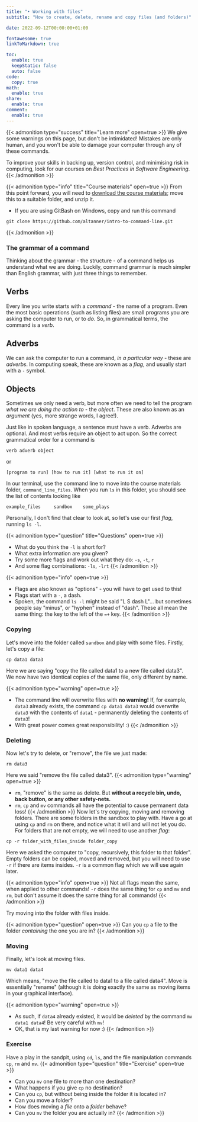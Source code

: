 ```yaml
---
title: "‣ Working with files"
subtitle: "How to create, delete, rename and copy files (and folders)"

date: 2022-09-12T00:00:00+01:00

fontawesome: true
linkToMarkdown: true

toc:
  enable: true
  keepStatic: false
  auto: false
code:
  copy: true
math:
  enable: true
share:
  enable: true
comment:
  enable: true
---
```


{{< admonition type="success" title="Learn more" open=true >}}
We give some warnings on this page, but don't be intimidated! Mistakes are only human, and you won't be able to damage your computer through any of these commands.

To improve your skills in backing up, version control, and minimising risk in computing, look for our courses on *Best Practices in Software Engineering*.
{{< /admonition >}}

{{< admonition type="info" title="Course materials" open=true >}}
From this point forward, you will need to [download the course materials](https://github.com/altanner/intro-to-command-line/raw/master/command-line-files.zip); move this to a suitable folder, and unzip it.
- If you are using GitBash on Windows, copy and run this command
```
git clone https://github.com/altanner/intro-to-command-line.git
```
{{< /admonition >}}

### The grammar of a command
Thinking about the grammar - the structure - of a command helps us understand what we are doing. Luckily, command grammar is much simpler than English grammar, with just three things to remember.
## Verbs
Every line you write starts with a *command* - the name of a program. Even the most basic operations (such as listing files) are small programs you are asking the computer to run, or to *do*. So, in grammatical terms, the command is a *verb*.
## Adverbs
We can ask the computer to run a command, *in a particular way* - these are *adverbs*. In computing speak, these are known as a *flag*, and usually start with a `-` symbol. 
## Objects
Sometimes we only need a verb, but more often we need to tell the program *what we are doing the action to* - the *object*. These are also known as an *argument* (yes, more strange words, I agree!).

Just like in spoken language, a sentence must have a verb. Adverbs are optional. And most verbs require an object to act upon. So the correct grammatical order for a command is
```
verb adverb object
```
or
```
[program to run] [how to run it] [what to run it on]
```

In our terminal, use the command line to move into the course materials folder, `command_line_files`. When you run `ls` in this folder, you should see the list of contents looking like
```
example_files     sandbox    some_plays
```
Personally, I don't find that clear to look at, so let's use our first *flag*, running `ls -l`.

{{< admonition type="question" title="Questions" open=true >}}
- What do you think the `-l` is short for?
- What extra information are you given?
- Try some more flags and work out what they do: `-s`, `-t`, `r`
- And some flag combinations: `-ls`, `-lrt`
{{< /admonition >}}

{{< admonition type="info" open=true >}}
- Flags are also known as "options" - you will have to get used to this!
- Flags start with a `-`, a dash.
- Spoken, the command `ls -l` might be said "L S dash L"... but sometimes people say "minus", or "hyphen" instead of "dash". These all mean the same thing: the key to the left of the `=+` key.
{{< /admonition >}}

### Copying
Let's move into the folder called `sandbox` and play with some files. Firstly, let's copy a file:
```
cp data1 data3
```
Here we are saying "copy the file called data1 to a new file called data3". We now have two identical copies of the same file, only different by name.

{{< admonition type="warning" open=true >}}
- The command line will overwrite files with **no warning!** If, for example, `data3` already exists, the command `cp data1 data3` would overwrite `data3` with the contents of `data1` - permanently deleting the contents of `data3`!
- With great power comes great responsibility! :)
{{< /admonition >}}

### Deleting
Now let's try to delete, or "remove", the file we just made:
```
rm data3
```
Here we said "remove the file called data3".
{{< admonition type="warning" open=true >}}
- `rm`, "remove" is the same as delete. But **without a recycle bin, undo, back button, or any other safety-nets.**
- `rm`, `cp` and `mv` commands all have the potential to cause permanent data loss!
{{< /admonition >}}
Now let's try copying, moving and removing folders. There are some folders in the sandbox to play with. Have a go at using `cp` and `rm` on there, and notice what it will and will not let you do. For folders that are not empty, we will need to use another *flag*:
```
cp -r folder_with_files_inside folder_copy
```
Here we asked the computer to "copy, recursively, this folder to that folder". Empty folders can be copied, moved and removed, but you will need to use `-r` if there are items insides. `-r` is a common flag which we will use again later.

{{< admonition type="info" open=true >}}
Not all flags mean the same, when applied to other commands! `-r` does the same thing for `cp` and `mv` and `rm`, but don't assume it does the same thing for all commands!
{{< /admonition >}}

Try moving into the folder with files inside.

{{< admonition type="question" open=true >}}
Can you `cp` a file to the folder *containing* the one you are in?
{{< /admonition >}}

### Moving
Finally, let's look at moving files.
```
mv data1 data4
```
Which means, "move the file called to data1 to a file called data4". Move is essentially "rename" (although it is doing exactly the same as moving items in your graphical interface).

{{< admonition type="warning" open=true >}}
- As such, if `data4` already existed, it would be *deleted* by the command `mv data1 data4`! Be very careful with `mv`!
- OK, that is my last warning for now :)
{{< /admonition >}}

### Exercise
Have a play in the sandpit, using `cd`, `ls`, and the file manipulation commands `cp`, `rm` and `mv`.
{{< admonition type="question" title="Exercise" open=true >}}
- Can you `mv` one file to more than one destination?
- What happens if you give `cp` no destination?
- Can you `cp`, but without being inside the folder it is located in?
- Can you move a folder?
- How does moving a *file* onto a *folder* behave?
- Can you `mv` the folder you are actually in?
{{< /admonition >}}

